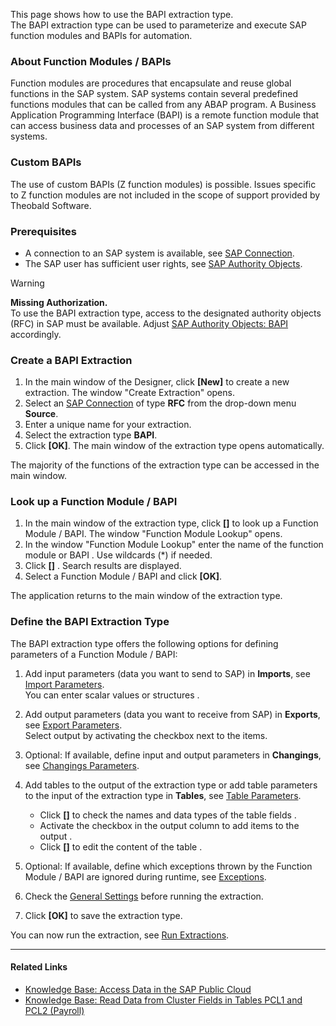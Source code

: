 This page shows how to use the BAPI extraction type.\
The BAPI extraction type can be used to parameterize and execute SAP function modules and BAPIs for automation.

### About Function Modules / BAPIs

Function modules are procedures that encapsulate and reuse global functions in the SAP system. SAP systems contain several predefined functions modules that can be called from any ABAP program. A Business Application Programming Interface (BAPI) is a remote function module that can access business data and processes of an SAP system from different systems.

### Custom BAPIs

The use of custom BAPIs (Z function modules) is possible. Issues specific to Z function modules are not included in the scope of support provided by Theobald Software.

### Prerequisites

- A connection to an SAP system is available, see [SAP Connection](../sap-connection/).
- The SAP user has sufficient user rights, see [SAP Authority Objects](../setup-in-sap/sap-authority-objects/#bapi).

Warning

**Missing Authorization.**\
To use the BAPI extraction type, access to the designated authority objects (RFC) in SAP must be available. Adjust [SAP Authority Objects: BAPI](../setup-in-sap/sap-authority-objects/#bapi) accordingly.

### Create a BAPI Extraction

1. In the main window of the Designer, click **[New]** to create a new extraction. The window "Create Extraction" opens.
1. Select an [SAP Connection](../sap-connection/) of type **RFC** from the drop-down menu **Source**.
1. Enter a unique name for your extraction.
1. Select the extraction type **BAPI**.
1. Click **[OK]**. The main window of the extraction type opens automatically.

The majority of the functions of the extraction type can be accessed in the main window.

### Look up a Function Module / BAPI

1. In the main window of the extraction type, click **[]** to look up a Function Module / BAPI. The window "Function Module Lookup" opens.
1. In the window "Function Module Lookup" enter the name of the function module or BAPI . Use wildcards (\*) if needed.
1. Click **[]** . Search results are displayed.
1. Select a Function Module / BAPI and click **[OK]**.

The application returns to the main window of the extraction type.

### Define the BAPI Extraction Type

The BAPI extraction type offers the following options for defining parameters of a Function Module / BAPI:

1. Add input parameters (data you want to send to SAP) in **Imports**, see [Import Parameters](input-and-output/#import-parameters).\
   You can enter scalar values or structures .

1. Add output parameters (data you want to receive from SAP) in **Exports**, see [Export Parameters](input-and-output/#export-parameters).\
   Select output by activating the checkbox next to the items.

1. Optional: If available, define input and output parameters in **Changings**, see [Changings Parameters](input-and-output/#changing-parameters).

1. Add tables to the output of the extraction type or add table parameters to the input of the extraction type in **Tables**, see [Table Parameters](input-and-output/#table-parameters).

   - Click **[]** to check the names and data types of the table fields .
   - Activate the checkbox in the output column to add items to the output .
   - Click **[]** to edit the content of the table .

1. Optional: If available, define which exceptions thrown by the Function Module / BAPI are ignored during runtime, see [Exceptions](input-and-output/#exceptions).

1. Check the [General Settings](general-settings/) before running the extraction.

1. Click **[OK]** to save the extraction type.

You can now run the extraction, see [Run Extractions](../run-extractions/).

______________________________________________________________________

#### Related Links

- [Knowledge Base: Access Data in the SAP Public Cloud](../../knowledge-base/access-data-in-the-sap-public-cloud/)
- [Knowledge Base: Read Data from Cluster Fields in Tables PCL1 and PCL2 (Payroll)](../../knowledge-base/read-data-from-cluster-fields-in-the-tables-pcl1-and-pcl2-payroll/)
